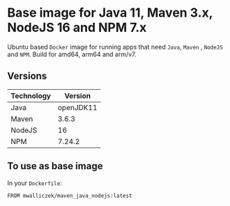# Base image for Java 11, Maven 3.x, NodeJS 16 and NPM 7.x

Ubuntu based `Docker` image for running apps that need `Java`, `Maven` , `NodeJS` and `NPM`. Build for amd64, arm64 and arm/v7.

## Versions

| Technology | Version   |
|------------|-----------|
| Java       | openJDK11 |
| Maven      | 3.6.3     |
| NodeJS     | 16   |
| NPM     | 7.24.2   |

## To use as base image

In your `Dockerfile`:

```docker
FROM mwalliczek/maven_java_nodejs:latest
```
